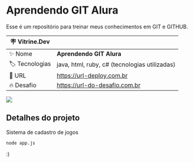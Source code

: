 # Aprendendo GIT Alura

Esse é um repositório para treinar meus conhecimentos em GIT e GITHUB.

| :placard: Vitrine.Dev |     |
| -------------  | --- |
| :sparkles: Nome        | **Aprendendo GIT Alura**
| :label: Tecnologias | java, html, ruby, c# (tecnologias utilizadas)
| :rocket: URL         | https://url-deploy.com.br
| :fire: Desafio     | https://url-do-desafio.com.br

<!-- Inserir imagem com a #vitrinedev ao final do link -->
![](https://via.placeholder.com/1200x500.png?text=imagem+lindona+do+meu+projeto#vitrinedev)

## Detalhes do projeto

Sistema de cadastro de jogos

```
node app.js
```

:)
